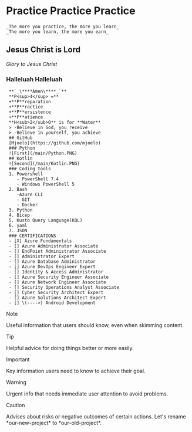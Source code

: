 # Practice Practice Practice
 ```
_The more you practice, the more you learn_
 _The more you learn, the more you earn_
```
 ## Jesus Christ is Lord
 _Glory to Jesus Christ_
 ### Halleluah Halleluah
     **`_\****Amen\****_`**
     **P<sup>4</sup> =**
     +**P**reparation
     +**P**ractice
     +**P**ersistence
     +**P**atience
     **H<sub>2</sub>O** is for **Water** 
     > -Believe in God, you receive
     > -Believe in yourself, you achieve
     ## GitHub
     [Mjoelo](https://github.com/mjoelo)
     ### Python
     ![First](/main/Python.PNG)
     ## Kotlin
     ![Second](/main/Kotlin.PNG)
     ### Coding tools
     1. Powershell
        - PowerShell 7.4
        - Windows PowerShell 5
     2. Bash
        -Azure CLI
        - GIT
        - Docker
     3. Python
     4. Bicep
     5. Kusto Query Language(KQL)
     6. yaml
     7. JSON
     ### CERTIFICATIONS
     - [X] Azure Fundamentals
     - [] Azure Administrator Associate
     - [] EndPoint Administrator Associate
     - [] Administrator Expert
     - [] Azure Database Administrator
     - [] Azure DevOps Engineer Expert
     - [] Identity & Access Administrator
     - [] Azure Security Engineer Associate
     - [] Azure Network Engineer Associate
     - [] Security Operations Analyst Associate
     - [] Cyber Security Architect Expert
     - [] Azure Solutions Architect Expert
     - [] \(---->) Android Development
> [!NOTE]
> Useful information that users should know, even when skimming content.

> [!TIP]
> Helpful advice for doing things better or more easily.

> [!IMPORTANT]
> Key information users need to know to achieve their goal.

> [!WARNING]
> Urgent info that needs immediate user attention to avoid problems.

> [!CAUTION]
> Advises about risks or negative outcomes of certain actions.
Let's rename \*our-new-project\* to \*our-old-project\*.
     
 
     
     
